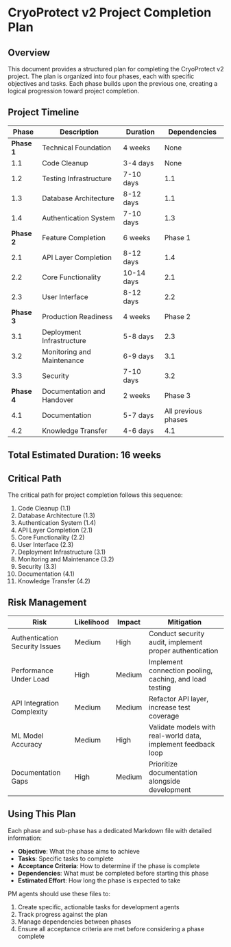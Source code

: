 # CryoProtect v2 Project Completion Plan

## Overview

This document provides a structured plan for completing the CryoProtect v2 project. The plan is organized into four phases, each with specific objectives and tasks. Each phase builds upon the previous one, creating a logical progression toward project completion.

## Project Timeline

| Phase | Description | Duration | Dependencies |
|-------|-------------|----------|-------------|
| **Phase 1** | Technical Foundation | 4 weeks | None |
| 1.1 | Code Cleanup | 3-4 days | None |
| 1.2 | Testing Infrastructure | 7-10 days | 1.1 |
| 1.3 | Database Architecture | 8-12 days | 1.1 |
| 1.4 | Authentication System | 7-10 days | 1.3 |
| **Phase 2** | Feature Completion | 6 weeks | Phase 1 |
| 2.1 | API Layer Completion | 8-12 days | 1.4 |
| 2.2 | Core Functionality | 10-14 days | 2.1 |
| 2.3 | User Interface | 8-12 days | 2.2 |
| **Phase 3** | Production Readiness | 4 weeks | Phase 2 |
| 3.1 | Deployment Infrastructure | 5-8 days | 2.3 |
| 3.2 | Monitoring and Maintenance | 6-9 days | 3.1 |
| 3.3 | Security | 7-10 days | 3.2 |
| **Phase 4** | Documentation and Handover | 2 weeks | Phase 3 |
| 4.1 | Documentation | 5-7 days | All previous phases |
| 4.2 | Knowledge Transfer | 4-6 days | 4.1 |

## Total Estimated Duration: 16 weeks

## Critical Path

The critical path for project completion follows this sequence:
1. Code Cleanup (1.1)
2. Database Architecture (1.3)
3. Authentication System (1.4)
4. API Layer Completion (2.1)
5. Core Functionality (2.2)
6. User Interface (2.3)
7. Deployment Infrastructure (3.1)
8. Monitoring and Maintenance (3.2)
9. Security (3.3)
10. Documentation (4.1)
11. Knowledge Transfer (4.2)

## Risk Management

| Risk | Likelihood | Impact | Mitigation |
|------|------------|--------|------------|
| Authentication Security Issues | Medium | High | Conduct security audit, implement proper authentication |
| Performance Under Load | High | Medium | Implement connection pooling, caching, and load testing |
| API Integration Complexity | Medium | Medium | Refactor API layer, increase test coverage |
| ML Model Accuracy | Medium | High | Validate models with real-world data, implement feedback loop |
| Documentation Gaps | High | Medium | Prioritize documentation alongside development |

## Using This Plan

Each phase and sub-phase has a dedicated Markdown file with detailed information:
- **Objective**: What the phase aims to achieve
- **Tasks**: Specific tasks to complete
- **Acceptance Criteria**: How to determine if the phase is complete
- **Dependencies**: What must be completed before starting this phase
- **Estimated Effort**: How long the phase is expected to take

PM agents should use these files to:  
1. Create specific, actionable tasks for development agents
2. Track progress against the plan
3. Manage dependencies between phases
4. Ensure all acceptance criteria are met before considering a phase complete